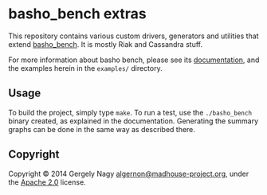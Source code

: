 basho_bench extras
==================

This repository contains various custom drivers, generators and
utilities that extend [basho_bench][gh:basho-bench]. It is mostly Riak
and Cassandra stuff.

For more information about basho bench, please see its
[documentation][docs:basho-bench], and the examples herein in the
`examples/` directory.

 [gh:basho-bench]: https://github.com/basho/basho_bench
 [docs:basho-bench]: http://docs.basho.com/riak/latest/ops/building/benchmarking/

Usage
-----

To build the project, simply type `make`. To run a test, use the
`./basho_bench` binary created, as explained in the documentation.
Generating the summary graphs can be done in the same way as described
there.

Copyright
---------

Copyright © 2014 Gergely Nagy <algernon@madhouse-project.org>, under
the [Apache 2.0][license:apache2] license.

 [license:apache2]: http://www.apache.org/licenses/LICENSE-2.0
